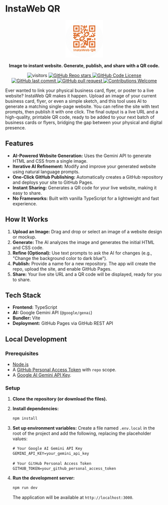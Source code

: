 # InstaWeb QR


<p align="center">
  <img src="/public/favicon.png" alt="InstaWeb QR Logo" width="120"/>
</p>

<p align="center">
  <b>Image to instant website. Generate, publish, and share with a QR code.</b>
</p>

<div align="center">
  <img src="https://visitor-badge.laobi.icu/badge?page_id=PasanSWijekoon.InstaWeb-QR" alt="visitors"/>
  <a href="https://github.com/PasanSWijekoon/InstaWeb-QR/stargazers">
    <img src="https://img.shields.io/github/stars/PasanSWijekoon/InstaWeb-QR?style=social" alt="GitHub Repo stars"/>
  </a>
  <a href="LICENSE">
    <img src="https://img.shields.io/github/license/PasanSWijekoon/InstaWeb-QR" alt="GitHub Code License"/>
  </a>
  <a href="https://github.com/PasanSWijekoon/InstaWeb-QR/commits/master">
    <img src="https://img.shields.io/github/last-commit/PasanSWijekoon/InstaWeb-QR" alt="GitHub last commit"/>
  </a>
  <a href="https://github.com/PasanSWijekoon/InstaWeb-QR/pulls">
    <img src="https://img.shields.io/badge/PRs-welcome-blue" alt="GitHub pull request"/>
  </a>
  <a href="CONTRIBUTING.md">
    <img src="https://img.shields.io/badge/Contributions-Welcome-brightgreen.svg" alt="Contributions Welcome"/>
  </a>
</div>




Ever wanted to link your physical business card, flyer, or poster to a live website? InstaWeb QR makes it happen. Upload an image of your current business card, flyer, or even a simple sketch, and this tool uses AI to generate a matching single-page website. You can refine the site with text prompts, then publish it with one click. The final output is a live URL and a high-quality, printable QR code, ready to be added to your next batch of business cards or flyers, bridging the gap between your physical and digital presence.

## Features

- **AI-Powered Website Generation:** Uses the Gemini API to generate HTML and CSS from a single image.
- **Iterative AI Refinement:** Modify and improve your generated website using natural language prompts.
- **One-Click GitHub Publishing:** Automatically creates a GitHub repository and deploys your site to GitHub Pages.
- **Instant Sharing:** Generates a QR code for your live website, making it easy to share.
- **No Frameworks:** Built with vanilla TypeScript for a lightweight and fast experience.

## How It Works

1.  **Upload an Image:** Drag and drop or select an image of a website design or mockup.
2.  **Generate:** The AI analyzes the image and generates the initial HTML and CSS code.
3.  **Refine (Optional):** Use text prompts to ask the AI for changes (e.g., "Change the background color to dark blue").
4.  **Publish:** Provide a name for a new repository. The app will create the repo, upload the site, and enable GitHub Pages.
5.  **Share:** Your live site URL and a QR code will be displayed, ready for you to share.

## Tech Stack

- **Frontend:** TypeScript
- **AI:** Google Gemini API (`@google/genai`)
- **Bundler:** Vite
- **Deployment:** GitHub Pages via GitHub REST API

## Local Development

### Prerequisites

- [Node.js](https://nodejs.org/)
- A [GitHub Personal Access Token](https://docs.github.com/en/authentication/keeping-your-account-and-data-secure/managing-your-personal-access-tokens) with `repo` scope.
- A [Google AI Gemini API Key](https://ai.google.dev/gemini-api/docs/api-key).

### Setup

1.  **Clone the repository (or download the files).**

2.  **Install dependencies:**
    ```bash
    npm install
    ```

3.  **Set up environment variables:**
    Create a file named `.env.local` in the root of the project and add the following, replacing the placeholder values:
    ```
    # Your Google AI Gemini API Key
    GEMINI_API_KEY=your_gemini_api_key

    # Your GitHub Personal Access Token
    GITHUB_TOKEN=your_github_personal_access_token
    ```

4.  **Run the development server:**
    ```bash
    npm run dev
    ```
    The application will be available at `http://localhost:3000`.